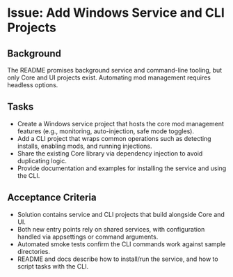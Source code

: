 # Issue: Add Windows Service and CLI Projects

## Background
The README promises background service and command-line tooling, but only Core and UI projects exist. Automating mod management requires headless options.

## Tasks
- Create a Windows service project that hosts the core mod management features (e.g., monitoring, auto-injection, safe mode toggles).
- Add a CLI project that wraps common operations such as detecting installs, enabling mods, and running injections.
- Share the existing Core library via dependency injection to avoid duplicating logic.
- Provide documentation and examples for installing the service and using the CLI.

## Acceptance Criteria
- Solution contains service and CLI projects that build alongside Core and UI.
- Both new entry points rely on shared services, with configuration handled via appsettings or command arguments.
- Automated smoke tests confirm the CLI commands work against sample directories.
- README and docs describe how to install/run the service, and how to script tasks with the CLI.
